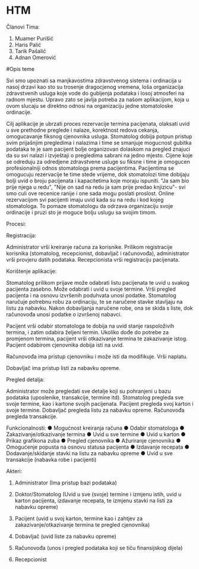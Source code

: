 ﻿# HTM
Članovi Tima: 

1. Muamer Purišić
2. Haris Palić
3. Tarik Pašalić
4. Adnan Omerović


#Opis teme

Svi smo upoznati sa manjkavostima zdravstvenog sistema i ordinacija u nasoj drzavi kao sto su trosenje dragocjenog vremena, loša organizacija zdravstvenih usluga koje vode do gubljenja podataka i losoj atmosferi na radnom mjestu. 
Upravo zato se javlja potreba za našom aplikacijom, koja u ovom slucaju se direktno odnosi na organizaciju jedne stomatoloske ordinacije.

Cilj aplikacije je ubrzati proces rezervacije termina pacijenata, olaksati uvid u sve prethodne preglede i nalaze, korektnost redova cekanja, omogucavanje fiksnog cjenovnika usluga.
Stomatolog dobija potpun pristup svim prijašnjim pregledima i nalazima i time se smanjuje mogucnost gubitka podataka
te je sam pacijent bolje organizovan dolaskom na pregled znajuci da su svi nalazi i izvještaji o pregledima sabrani na jedno mjesto.
Cijene koje se odreduju za odredjene zdravstvene usluge su fiksne i time je omogucen profesionalniji odnos stomatologa prema pacijentima.
Pacijentima se omogucuju rezervacije te time stede vrijeme, dok stomatolozi time dobijaju bolji uvid o broju pacijenata i kapacitetima koje moraju ispuniti.
"Ja sam bio prije njega u redu", "Nije on sad na redu ja sam prije predao knjizicu"- svi smo culi ove recenice ranije i one sada mogu poslati proslost. Online rezervacijom svi pacijenti imaju uvid kada su na redu i kod kojeg stomatologa.
To pomaze stomatologu da odrzava organizaciju svoje ordinacije i pruzi sto je moguce bolju uslugu sa svojim timom.

Procesi:

Registracija:

Administrator vrši kreiranje računa za korisnike. Prilikom registracije korisnika (stomatolog, recepcionist, dobavljač i računovođa), administrator vrši provjeru datih podataka.
Recepcionista vrši registraciju pacijenata.

Korištenje aplikacije:

Stomatolog prilikom prijave može odabrati listu pacijenata te uvid u svakog pacijenta zasebno. Može odabrati i uvid u svoje termine.
Vrši pregled pacijenta i na osnovu izvršenih poduhvata unosi podatke.
Stomatolog naručuje potrebnu robu za ordinaciju, te se naručene stavke stavljaju na listu za nabavku. Nakon dobavljanja naručene robe, ona se skida s liste, dok računovođa unosi podatke o izvršenoj nabavci.

Pacijent vrši odabir stomatologa te dobija na uvid stanje raspoloživih termina, i zatim odabira željeni termin. Ukoliko dođe do potrebe za promjenom termina, pacijent vrši otkazivanje termina te zakazivanje istog. 
Pacijent odabirom cjenovnika dobija isti na uvid.

Računovođa ima pristup cjenovniku i može isti da modifikuje. Vrši naplatu.

Dobavljač ima pristup listi za nabavku opreme.

Pregled detalja:

Administrator može pregledati sve detalje koji su pohranjeni u bazu podataka (uposlenike, transakcije, termine itd).
Stomatolog pregleda sve svoje termine, kao i kartone svojih pacijenata.
Pacijent pregleda svoj karton i svoje termine.
Dobavljač pregleda listu za nabavku opreme.
Računovođa pregleda transakcije.


Funkcionalnosti:
●	Mogućnost kreiranja računa
●	Odabir stomatologa
●	Zakazivanje/otkazivanje termina
●	Uvid u sve termine
●	Uvid u karton
●	Prikaz grafikona zuba
●	Pregled cjenovnika
●	Ažuriranje cjenovnika
●	Omogućenje popusta na osnovu statusa pacijenta
●	Izdavanje recepata
●	Dodavanje/skidanje stavki na listu za nabavku opreme
●	Uvid u sve transakcije (nabavka robe i pacijenti)



Akteri:

1.	Administrator (Ima pristup bazi podataka)

2.	Doktor/Stomatolog (Uvid u sve (svoje) termine i izmjenu istih, uvid u karton pacijenta, izdavanje recepata, te izmjenu stavki na listi za nabavku opreme)

3.	Pacijent (uvid u svoj karton, termine kao i zahtjev za zakazivanje/otkazivanje termina te pregled cjenovnika)

4.	Dobavljač (uvid liste za nabavku opreme)

5.	Računovođa (unos i pregled podataka koji se tiču finansijskog dijela)

6.	Recepcionist


